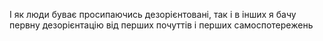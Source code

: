 І як люди буває просипаючись дезорієнтовані, так і в інших я бачу первну дезорієнтацію  від перших почуттів і перших самоспотережень